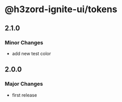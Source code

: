 # @h3zord-ignite-ui/tokens

## 2.1.0

### Minor Changes

- add new test color

## 2.0.0

### Major Changes

- first release
